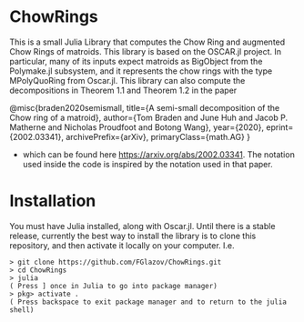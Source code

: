 # ChowRings

This is a small Julia Library that computes the Chow Ring and augmented Chow Rings of matroids. This library is based on the OSCAR.jl project. In particular, many of its inputs expect matroids as BigObject from the Polymake.jl subsystem, and it represents the chow rings with the type MPolyQuoRing from Oscar.jl. This library can also compute the decompositions in Theorem 1.1 and Theorem 1.2 in the paper 

@misc{braden2020semismall,
      title={A semi-small decomposition of the Chow ring of a matroid}, 
      author={Tom Braden and June Huh and Jacob P. Matherne and Nicholas Proudfoot and Botong Wang},
      year={2020},
      eprint={2002.03341},
      archivePrefix={arXiv},
      primaryClass={math.AG}
}

- which can be found here https://arxiv.org/abs/2002.03341. The notation used inside the code is inspired by the notation used in that paper.

# Installation

You must have Julia installed, along with Oscar.jl. Until there is a stable release, currently the best way to install the library is to clone this repository, and then activate it locally on your computer. I.e.

```
> git clone https://github.com/FGlazov/ChowRings.git
> cd ChowRings
> julia
( Press ] once in Julia to go into package manager)
> pkg> activate .
( Press backspace to exit package manager and to return to the julia shell)
```
